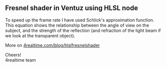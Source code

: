 ## Fresnel shader in Ventuz using HLSL node

To speed up the frame rate I have used Schlick's approximation function. This equation shows the relationship between the angle of view on the subject, and the strength of the reflection (and refraction of the light beam if we look at the transparent object).

More on [4realtime.com/blog/hlslfresnelshader](http://4realtime.com/blog/hlslfresnelshader)

Cheers!  
4realtime team